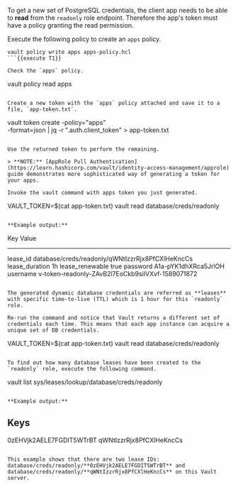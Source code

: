 To get a new set of PostgreSQL credentials, the client app needs to be able to **read** from the
`readonly` role endpoint. Therefore the app's token must have a policy granting the read permission.

Execute the following policy to create an `apps` policy.

```
vault policy write apps apps-policy.hcl
```{{execute T1}}

Check the `apps` policy.

```
vault policy read apps
```{{execute T1}}

Create a new token with the `apps` policy attached and save it to a file, `app-token.txt`.

```
vault token create -policy="apps" \
    -format=json | jq -r ".auth.client_token" > app-token.txt
```{{execute T1}}

Use the returned token to perform the remaining.

> **NOTE:** [AppRole Pull Authentication](https://learn.hashicorp.com/vault/identity-access-management/approle) guide demonstrates more sophisticated way of generating a token for your apps.

Invoke the vault command with apps token you just generated.

```
VAULT_TOKEN=$(cat app-token.txt) vault read database/creds/readonly
```{{execute T1}}

**Example output:**

```
Key                Value
---                -----
lease_id           database/creds/readonly/qWNtIzzrRjx8PfCXlHeKncCs
lease_duration     1h
lease_renewable    true
password           A1a-pYK1dhXRca5JrlOH
username           v-token-readonly-ZAvB2l7EoCkb9siIVXvf-1589071872
```

The generated dynamic database credentials are referred as **leases** with specific time-to-live (TTL) which is 1 hour for this `readonly` role.

Re-run the command and notice that Vault returns a different set of credentials each time. This means that each app instance can acquire a unique set of DB credentials.

```
VAULT_TOKEN=$(cat app-token.txt) vault read database/creds/readonly
```{{execute T1}}

To find out how many database leases have been created to the `readonly` role, execute the following command.

```
vault list sys/leases/lookup/database/creds/readonly
```{{execute T1}}

**Example output:**

```
Keys
----
0zEHVjk2AELE7FGDIT5WTrBT
qWNtIzzrRjx8PfCXlHeKncCs
```

This example shows that there are two lease IDs: database/creds/readonly/**0zEHVjk2AELE7FGDIT5WTrBT** and database/creds/readonly/**qWNtIzzrRjx8PfCXlHeKncCs** on this Vault server.
